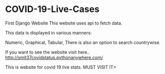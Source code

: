# COVID-19-Live-Cases
First Django Website
This website uses api to fetch data.

This data is displayed in various manners:

Numeric, Graphical, Tabular,
There is also an option to search countrywise.

If you want to see the website visit here..
http://smit37covidstatus.pythonanywhere.com/

This is website for covid 19 live stats.
MUST VISIT IT>
